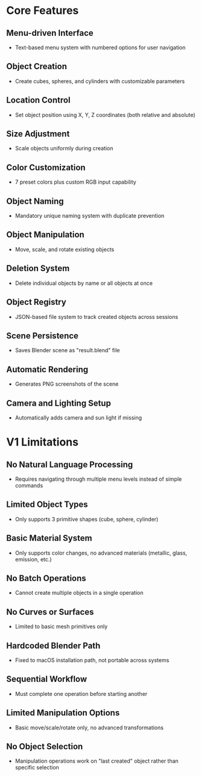 # Core Features

## Menu-driven Interface
- Text-based menu system with numbered options for user navigation

## Object Creation
- Create cubes, spheres, and cylinders with customizable parameters

## Location Control
- Set object position using X, Y, Z coordinates (both relative and absolute)

## Size Adjustment
- Scale objects uniformly during creation

## Color Customization
- 7 preset colors plus custom RGB input capability

## Object Naming
- Mandatory unique naming system with duplicate prevention

## Object Manipulation
- Move, scale, and rotate existing objects

## Deletion System
- Delete individual objects by name or all objects at once

## Object Registry
- JSON-based file system to track created objects across sessions

## Scene Persistence
- Saves Blender scene as "result.blend" file

## Automatic Rendering
- Generates PNG screenshots of the scene

## Camera and Lighting Setup
- Automatically adds camera and sun light if missing

# V1 Limitations

## No Natural Language Processing
- Requires navigating through multiple menu levels instead of simple commands

## Limited Object Types
- Only supports 3 primitive shapes (cube, sphere, cylinder)

## Basic Material System
- Only supports color changes, no advanced materials (metallic, glass, emission, etc.)

## No Batch Operations
- Cannot create multiple objects in a single operation

## No Curves or Surfaces
- Limited to basic mesh primitives only

## Hardcoded Blender Path
- Fixed to macOS installation path, not portable across systems

## Sequential Workflow
- Must complete one operation before starting another

## Limited Manipulation Options
- Basic move/scale/rotate only, no advanced transformations

## No Object Selection
- Manipulation operations work on "last created" object rather than specific selection
